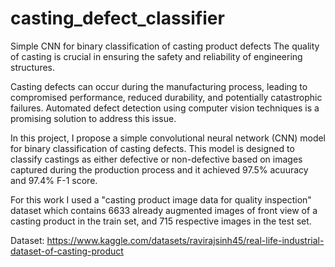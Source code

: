 # casting_defect_classifier
Simple CNN for binary classification of casting product defects
The quality of casting is crucial in ensuring the safety and reliability of engineering structures.

Casting defects can occur during the manufacturing process, leading to compromised performance, reduced durability, and potentially catastrophic failures. Automated defect detection using computer vision techniques is a promising solution to address this issue.

In this project, I propose a simple convolutional neural network (CNN) model for binary classification of casting defects. This model is designed to classify castings as either defective or non-defective based on images captured during the production process and it achieved 97.5% acuuracy and 97.4% F-1 score.

For this work I used a "casting product image data for quality inspection" dataset which contains 6633 already augmented images of front view of a casting product in the train set, and 715 respective images in the test set.

Dataset: https://www.kaggle.com/datasets/ravirajsinh45/real-life-industrial-dataset-of-casting-product
